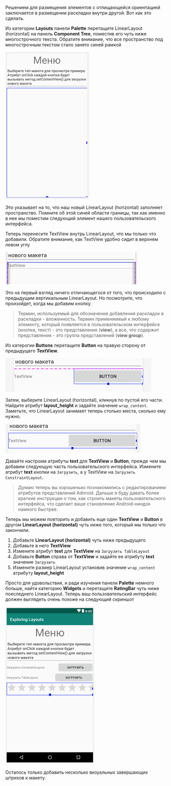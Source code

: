 Решением для размещения элементов с отлищающейся ориентацией заключается в размещении раскладки внутри другой. Вот как это сделать.

Из категории **Layouts** панели **Palette** перетащите LinearLayout (horizontal) на панель **Component Tree**, поместив его чуть ниже многострочного текста. Обратите внимание, что все пространство под многострочным текстом стало занято синей рамкой

![](assets/blue-border.png)

Это указывает на то, что наш новый LinearLayout (horizontal) заполняет пространство. Помните об этой синей области границы, так как именно в нее мы поместим следующий элемент нашего пользовательского интерфейса.

Теперь перенесите TextView внутрь LinearLayout, что мы только что добавили. Обратите внимание, как TextView удобно сидит в верхнем левом углу

![](assets/textView-within-second-linear-layout.png)

Это на первый взгляд ничего отличающегося от того, что происходило с предыдущим вертикальным LinearLayout. Но посмотрите, что произойдет, когда мы добавим кнопку.

>Термин, используемый для обозначения добавления раскладок в раскладки - вложенность. Термин применяемый к любому элементу, который появляется в пользовательском интерфейсе (кнопки, текст) - это представление (**view**), а все, что содержит представления - это группа представлений (**view group**).

Из катерогии **Buttons** перетащите **Button** на правую сторону от предыдущего **TextView**. 

![](assets/right-hand-side-button.png)

Затем, выберите LinearLayout (horizontal), кликнув по пустой его части. Найдите атрибут **layout_height** и задайте значение ```wrap_content```. Заметьте, что LinearLayout занимает теперь столько места, сколько ему нужно.

![](assets/set-wrap-content.png)

Давайте настроим атрибуты **text** для **TextView** и **Button**, прежде чем мы добавим следующую часть пользовательского интерфейса. Измените атрибут **text** кнопки на ```Загрузить```, а у TextView на ```Загрузить ConstraintLayout```.

>Думаю теперь вы хорошенько познакомились с редактированием атрибутов представлений Adnroid. Дальше я буду давать более краткие инструкции о том, как строить макеты пользовательского интерфейса, что сделает ваше становление Android-ниндзя намного быстрее.

Теперь мы можем повторить и добавить еще один **TextView** и **Button** в другом **LinearLayout (horizontal)** чуть ниже того, который мы только что закончили.

1. Добавьте **LinearLayout (horizontal)** чуть ниже предыдущего
2. Добавьте в него **TextView**
3. Измените атрибут **text** для **TextView** на ```Загрузить TableLayout```
4. Добавьте **Button** справа от **TextView** и задайте ее атрибуту **text** значение ```Загрузить```
5. Измените размер LinearLayout установив значение ```wrap_content``` атрибуту **layout_height**

Просто для удовольствия, и ради изучения панели **Palette** немного больше, найти категорию **Widgets** и перетащите **RatingBar** чуть ниже поеследнего LinearLayout. Теперь ваш пользовательский интерфейс должен выглядеть очень похоже на следующий скриншот

![](assets/result-4.png)

Осталось только добавить несколько визуальных завершающих штрихов к макету. 

